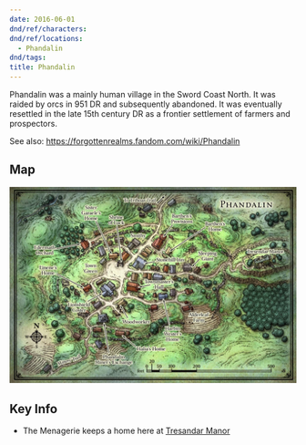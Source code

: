 ```yaml
---
date: 2016-06-01
dnd/ref/characters:
dnd/ref/locations:
  - Phandalin
dnd/tags:
title: Phandalin
---
```


Phandalin was a mainly human village in the Sword Coast North. It was raided by orcs in 951 DR and subsequently abandoned. It was eventually resettled in the late 15th century DR as a frontier settlement of farmers and prospectors.

See also: <https://forgottenrealms.fandom.com/wiki/Phandalin>

## Map

![location-phandalin.png](/images/dnd/location-phandalin.png)

## Key Info

- The Menagerie keeps a home here at [Tresandar Manor](/dnd/locations/tresendar-manor)
